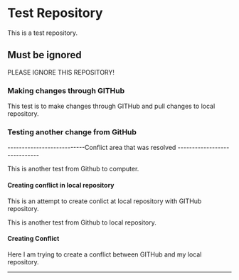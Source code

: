 # Test Repository

This is a test repository.

## Must be ignored

PLEASE IGNORE THIS REPOSITORY!

### Making changes through GITHub
This test is to make changes through GITHub and pull changes to local repository.

### Testing another change from GitHub
---------------------------Conflict area that was resolved -----------------------------

This is another test from Github to computer.

#### Creating conflict in local repository
This is an attempt to create conlict at local repository with GITHub repository.

This is another test from Github to local repository.

#### Creating Conflict
Here I am trying to create a conflict between GITHub and my local repository.

-----------------------------------------------------------------------------------------
